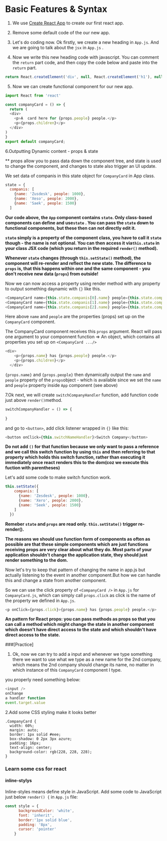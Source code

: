 # Basic Features & Syntax

1. We use [Create React App](https://github.com/facebook/create-react-app) to create our first react app.
2. Remove some default code of the our new app.

3. Let's do coding now. Ok firstly, we create a new heading in `App.js`. And we are going to talk about the `jsx` in `App.js` . 

4. Now we write this new heading code with javascript. You can comment the `return` part code, and then copy the code below and paste into the `return` part. 
 
```js
return React.createElement('div', null, React.createElement('h1'), null, 'this is React intro 2')
```

5. Now we can create functional component for our new app.

```js
import React from 'react'

const companyCard = () => {
  return (
  <div>
    <p>A  card here for {props.people} people.</p>
    <p>{props.children}</p>
  </div>
)
}
export default companyCard;

```

6.Outputting Dynamic content - props & state

** props allow you to pass data down the component tree, and state is used to change the component, and changes to state also trigger an UI update.

We set data of companis in this state object for `CompanyCard` in App class.

```js
state = {
  companis: [
    {name: 'Zusdesk', people: 1000}, 
    {name: 'Xeso', people: 2000},
    {name: 'Saek', people: 1500}
  ]

```
**Our code above, the `App` component contains `state`. Only class-based components can define and use`state` . You can pass the `state` down to functional components, but these then can not directly edit it.**

**`state` simply is a property of the component class, you have to call it `state` though - the name is not optional. You can then access it via`this.state` in your class JSX code (which you return in the required `render()` method).**

**Whenever `state` changes (through `this.setState()` method), the component will re-render and reflect the new state. The difference to `props` is, that this happens within one and the same component - you don't receive new data (`props`) from outside!**

Now we can now access a property using render method with any property to output something daynamic with `{}` like this.

```js
<CompanyCard name={this.state.companis[0].name} people={this.state.companis[0].people}/>
<CompanyCard name={this.state.companis[1].name} people={this.state.companis[1].people} >Special company</CompanyCard>
<CompanyCard name={this.state.companis[2].name} people={this.state.companis[2].people}/>
```

Here above `name` and `people` are the properties (props) set up on the `CompanyCard` component. 


The CompanyCard component receives this `props` argument. React will pass one argument to your componnent function => An object, which contains all properties you set up on `<CompanyCard .../>`

```js
<div>
    <p>{props.name} has {props.people} people.</p>
    <p>{props.children}</p>
  </div>

```

`{props.name}` and `{props.people}` then dynamically output the `name` and `people` property of the `props`object - which is available since we set the `name` and `people` property inside `App` component (see above)
 
7.Ok next, we will create `switchCompanyHandler` function, add function code just above `render()`method.

```js
switchCompanyHandler = () => {
  
}
```

and go to `<button>`, add click listener wrapped in `{}` like this:

```js
<button onClick={this.switchNameHandler}>Switch Company</button>

```

**Do not add `()` for that function because we only want to pass a reference and we call this switch function by using `this` and then referring to that property which
holds this switch function, rather than executing it immediately once react renders this to the dom(coz we execute this fuction with parentheses)**

Let's add some code to make switch function work. 

```js
this.setState({ 
    companis: [
      {name: 'Zesdesk', people: 1000}, 
      {name: 'Xero', people: 2000},
      {name: 'Seek', people: 1500}
    ]
  })
```

**Remeber `state` and `props` are read only. `this.setState()` trigger re-render().**

**The reasons we should use function form of components as often as possible are that these simple components which are just functions receiving props are very clear about what they do. Most parts of your application shouldn't change the application state, they should just render something to the dom.**

Now let's try to keep that pattern of changing the name in app.js but actually listening to the event in another component.But how we can handle this and change a state from another component. 

So we can use the click property of `<CompanyCard />` in `App.js` for `CompanyCard.js`, which can simply call `props.click` as click is the name of the property we defined in `App.js`.

```js
<p onClick={props.click}>{props.name} has {props.people} people.</p>

```

**An pattern for React props: you can pass methods as props so that you can call a method which might change the state in another component which doesn't have direct access to the state and which shouldn't have direct access to the state.**

###[Practice] 

1. Ok, now we can try to add a input and whenever we type something there we want to use what we type as a new name for the 2nd company, which means the 2nd company should change its name, no matter in which instance of this `CompanyCard` component I type. 

you properly need something below:

```js 
<input />
onChange 
a handler function
event.target.value

```

2.Add some CSS styling make it looks better

```
.CompanyCard {
  width: 60%;
  margin: auto;
  border: 1px solid #eee;
  box-shadow: 0 2px 3px azure;
  padding: 16px;
  text-align: center;
  background-color: rgb(228, 228, 228);
}
```

### Learn some css for react
#### inline-stylys

Inline-styles means define style in JavaScript.  Add some code to JavaScript just below `render() {` in `App.js` file:

```js 
const style = {
      backgroundColor: 'white',
      font: 'inherit',
      border:'1px solid blue',
      padding: '8px',
      cursor: 'pointer'
    }

``` 

